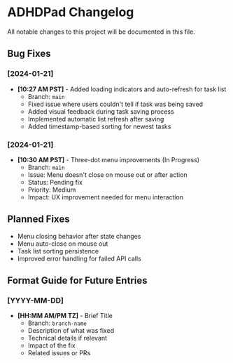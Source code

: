 # ADHDPad Changelog

All notable changes to this project will be documented in this file.

## Bug Fixes

### [2024-01-21]
- **[10:27 AM PST]** - Added loading indicators and auto-refresh for task list
  - Branch: `main`
  - Fixed issue where users couldn't tell if task was being saved
  - Added visual feedback during task saving process
  - Implemented automatic list refresh after saving
  - Added timestamp-based sorting for newest tasks

### [2024-01-21]
- **[10:30 AM PST]** - Three-dot menu improvements (In Progress)
  - Branch: `main`
  - Issue: Menu doesn't close on mouse out or after action
  - Status: Pending fix
  - Priority: Medium
  - Impact: UX improvement needed for menu interaction

## Planned Fixes
- Menu closing behavior after state changes
- Menu auto-close on mouse out
- Task list sorting persistence
- Improved error handling for failed API calls

## Format Guide for Future Entries

### [YYYY-MM-DD]
- **[HH:MM AM/PM TZ]** - Brief Title
  - Branch: `branch-name`
  - Description of what was fixed
  - Technical details if relevant
  - Impact of the fix
  - Related issues or PRs 